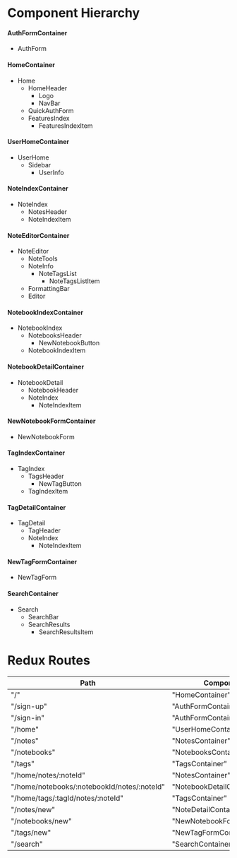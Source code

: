 # Component Hierarchy

#### AuthFormContainer
- AuthForm

#### HomeContainer
- Home
  - HomeHeader
    - Logo
    - NavBar
  - QuickAuthForm
  - FeaturesIndex
    - FeaturesIndexItem

#### UserHomeContainer
- UserHome
  - Sidebar
    - UserInfo

#### NoteIndexContainer
- NoteIndex
  - NotesHeader
  - NoteIndexItem

#### NoteEditorContainer
  - NoteEditor
    - NoteTools
    - NoteInfo
      - NoteTagsList
        - NoteTagsListItem
    - FormattingBar
    - Editor

#### NotebookIndexContainer
- NotebookIndex
  - NotebooksHeader
    - NewNotebookButton
  - NotebookIndexItem

#### NotebookDetailContainer
- NotebookDetail
  - NotebookHeader
  - NoteIndex
    - NoteIndexItem

#### NewNotebookFormContainer
- NewNotebookForm

#### TagIndexContainer
- TagIndex
  - TagsHeader
    - NewTagButton
  - TagIndexItem

#### TagDetailContainer
- TagDetail
  - TagHeader
  - NoteIndex
    - NoteIndexItem

#### NewTagFormContainer
- NewTagForm

#### SearchContainer
- Search
  - SearchBar
  - SearchResults
    - SearchResultsItem

# Redux Routes

| Path  | Component   |
|-------|-------------|
| "/" | "HomeContainer" |
| "/sign-up" | "AuthFormContainer" |
| "/sign-in" | "AuthFormContainer" |
| "/home" | "UserHomeContainer" |
| "/notes" | "NotesContainer" |
| "/notebooks" | "NotebooksContainer" |
| "/tags" | "TagsContainer" |
| "/home/notes/:noteId" | "NotesContainer" |
| "/home/notebooks/:notebookId/notes/:noteId" | "NotebookDetailContainer" |
| "/home/tags/:tagId/notes/:noteId" | "TagsContainer" |
| "/notes/new" | "NoteDetailContainer" |
| "/notebooks/new" | "NewNotebookFormContainer" |
| "/tags/new" | "NewTagFormContainer" |
| "/search" | "SearchContainer" |
